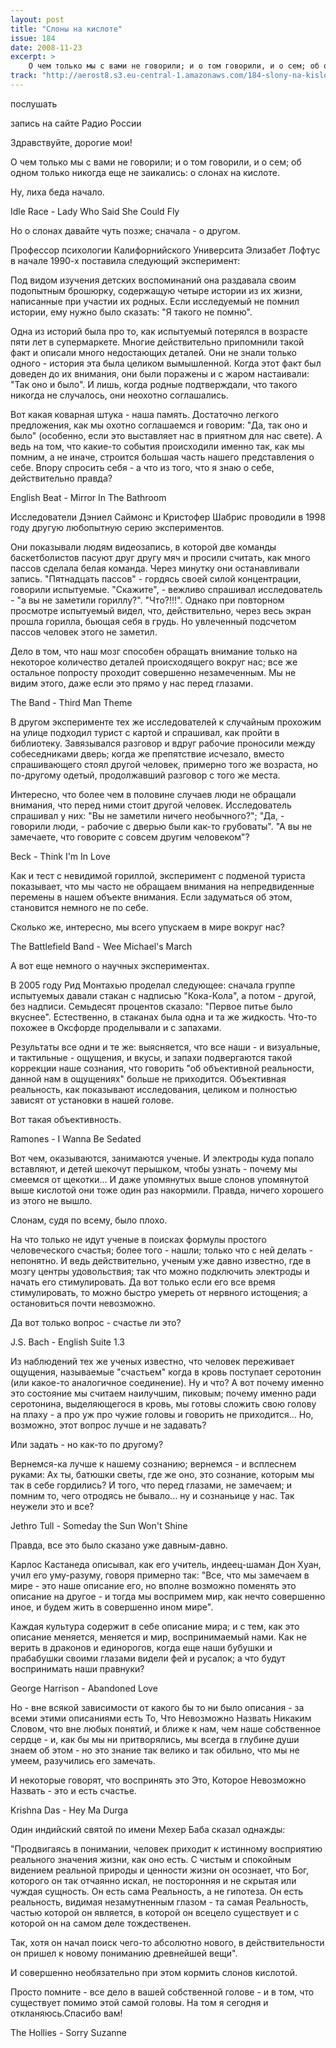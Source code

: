 ```yaml
---
layout: post
title: "Слоны на кислоте"
issue: 184
date: 2008-11-23
excerpt: >
    О чем только мы с вами не говорили; и о том говорили, и о сем; об одном только никогда еще не заикались: о слонах на кислоте.
track: "http://aerost8.s3.eu-central-1.amazonaws.com/184-slony-na-kislote.mp3"
---
```


послушать

запись на сайте Радио России

Здравствуйте, дорогие мои!

О чем только мы с вами не говорили; и о том говорили, и о сем; об одном только никогда еще не заикались: о слонах на кислоте.

Ну, лиха беда начало.

Idle Race - Lady Who Said She Could Fly

Но о слонах давайте чуть позже; сначала - о другом.

Профессор психологии Калифорнийского Университа Элизабет Лофтус в начале 1990-х поставила следующий эксперимент:

Под видом изучения детских воспоминаний она раздавала своим подопытным брошюрку, содержащую четыре истории из их жизни, написанные при участии их родных. Если исследуемый не помнил истории, ему нужно было сказать: "Я такого не помню".

Одна из историй была про то, как испытуемый потерялся в возрасте пяти лет в супермаркете. Многие действительно припомнили такой факт и описали много недостающих деталей. Они не знали только одного - история эта была целиком вымышленной. Когда этот факт был доведен до их внимания, они были поражены и с жаром настаивали: "Так оно и было". И лишь, когда родные подтверждали, что такого никогда не случалось, они неохотно соглашались.

Вот какая коварная штука - наша память. Достаточно легкого предложения, как мы охотно соглашаемся и говорим: "Да, так оно и было" (особенно, если это выставляет нас в приятном для нас свете). А ведь на том, что какие-то события происходили именно так, как мы помним, а не иначе, строится большая часть нашего представления о себе. Впору спросить себя - а что из того, что я знаю о себе, действительно правда?

English Beat - Mirror In The Bathroom

Исследователи Дэниел Саймонс и Кристофер Шабрис проводили в 1998 году другую любопытную серию экспериментов.

Они показывали людям видеозапись, в которой две команды баскетболистов пасуют друг другу мяч и просили считать, как много пассов сделала белая команда. Через минутку они останавливали запись. "Пятнадцать пассов" - гордясь своей силой концентрации, говорили испытуемые. "Скажите", - вежливо спрашивал исследователь - "а вы не заметили гориллу?". "Что?!!!". Однако при повторном просмотре испытуемый видел, что, действительно, через весь экран прошла горилла, бьющая себя в грудь. Но увлеченный подсчетом пассов человек этого не заметил.

Дело в том, что наш мозг способен обращать внимание только на некоторое количество деталей происходящего вокруг нас; все же остальное попросту проходит совершенно незамеченным. Мы не видим этого, даже если это прямо у нас перед глазами.

The Band - Third Man Theme

В другом эксперименте тех же исследователей к случайным прохожим на улице подходил турист с картой и спрашивал, как пройти в библиотеку. Завязывался разговор и вдруг рабочие проносили между собеседниками дверь; когда же препятствие исчезало, вместо спрашивающего стоял другой человек, примерно того же возраста, но по-другому одетый, продолжавший разговор с того же места.

Интересно, что более чем в половине случаев люди не обращали внимания, что перед ними стоит другой человек. Исследователь спрашивал у них: "Вы не заметили ничего необычного?"; "Да, - говорили люди, - рабочие с дверью были как-то грубоваты". "А вы не замечаете, что говорите с совсем другим человеком"?

Beck - Think I'm In Love

Как и тест с невидимой гориллой, эксперимент с подменой туриста показывает, что мы часто не обращаем внимания на непредвиденные перемены в нашем объекте внимания. Если задуматься об этом, становится немного не по себе.

Сколько же, интересно, мы всего упускаем в мире вокруг нас?

The Battlefield Band - Wee Michael's March

А вот еще немного о научных экспериментах.

В 2005 году Рид Монтахью проделал следующее: сначала группе испытуемых давали стакан с надписью "Кока-Кола", а потом - другой, без надписи. Семьдесят процентов сказало: "Первое питье было вкуснее". Естественно, в стаканах была одна и та же жидкость. Что-то похожее в Оксфорде проделывали и с запахами.

Результаты все одни и те же: выясняется, что все наши - и визуальные, и тактильные - ощущения, и вкусы, и запахи подвергаются такой коррекции наше сознания, что говорить "об объективной реальности, данной нам в ощущениях" больше не приходится. Объективная реальность, как показывают исследования, целиком и полностью зависят от установки в нашей голове.

Вот такая объективность.

Ramones - I Wanna Be Sedated

Вот чем, оказываются, занимаются ученые. И электроды куда попало вставляют, и детей шекочут перышком, чтобы узнать - почему мы смеемся от щекотки... И даже упомянутых выше слонов упомянутой выше кислотой они тоже один раз накормили. Правда, ничего хорошего из этого не вышло.

Слонам, судя по всему, было плохо.

На что только не идут ученые в поисках формулы простого человеческого счастья; более того - нашли; только что с ней делать - непонятно. И ведь действительно, ученым уже давно известно, где в мозгу центры удовольствия; так что можно подключить электроды и начать его стимулировать. Да вот только если его все время стимулировать, то можно быстро умереть от нервного истощения; а остановиться почти невозможно.

Да вот только вопрос - счастье ли это?

J.S. Bach - English Suite 1.3

Из наблюдений тех же ученых известно, что человек переживает ощущения, называемые "счастьем" когда в кровь поступает серотонин (или какое-то аналогичное соединение). Ну и что? А вот почему именно это состояние мы считаем наилучшим, пиковым; почему именно ради серотонина, выделяющегося в кровь, мы готовы сложить свою голову на плаху - а про уж про чужие головы и говорить не приходится... Но, возможно, этот вопрос лучше и не задавать?

Или задать - но как-то по другому?

Вернемся-ка лучше к нашему сознанию; вернемся - и всплеснем руками: Ах ты, батюшки светы, где же оно, это сознание, которым мы так в себе гордились? И того, что перед глазами, не замечаем; и помним то, чего отродясь не бывало... ну и сознаньице у нас. Так неужели это и все?

Jethro Tull - Someday the Sun Won't Shine

Правда, все это было сказано уже давным-давно.

Карлос Кастанеда описывал, как его учитель, индеец-шаман Дон Хуан, учил его уму-разуму, говоря примерно так: "Все, что мы замечаем в мире - это наше описание его, но вполне возможно поменять это описание на другое - и тогда мы воспримем мир, как нечто совершенно иное, и будем жить в совершенно ином мире".

Каждая культура содержит в себе описание мира; и с тем, как это описание меняется, меняется и мир, воспринимаемый нами. Как не верить в драконов и единорогов, когда еще наши бубушки и прабабушки своими глазами видели фей и русалок; а что будут воспринимать наши правнуки?

George Harrison - Abandoned Love

Но - вне всякой зависимости от какого бы то ни было описания - за всеми этими описаниями есть То, Что Невозможно Назвать Никаким Словом, что вне любых понятий, и ближе к нам, чем наше собственное сердце - и, как бы мы ни притворялись, мы всегда в глубине души знаем об этом - но это знание так велико и так обильно, что мы не умеем, разучились его замечать.

И некоторые говорят, что воспринять это Это, Которое Невозможно Назвать - это и есть счастье.

Krishna Das - Hey Ma Durga

Один индийский святой по имени Мехер Баба сказал однажды:

"Продвигаясь в понимании, человек приходит к истинному восприятию реального значения жизни, как оно есть. С чистым и спокойным видением реальной природы и ценности жизни он осознает, что Бог, которого он так отчаянно искал, не посторонняя и не скрытая или чуждая сущность. Он есть сама Реальность, а не гипотеза. Он есть реальность, видимая незамутненным глазом - та самая Реальность, частью которой он является, в которой он всецело существует и с которой он на самом деле тождественен.

Так, хотя он начал поиск чего-то абсолютно нового, в действительности он пришел к новому пониманию древнейшей вещи".

И совершенно необязательно при этом кормить слонов кислотой.

Просто помните - все дело в вашей собственной голове - и в том, что существует помимо этой самой головы. На том я сегодня и откланяюсь.Спасибо вам!

The Hollies - Sorry Suzanne
